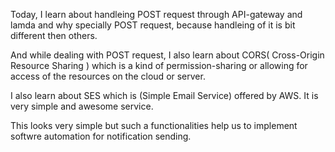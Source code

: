 Today, I learn about handleing POST request through API-gateway and lamda and why specially POST request, because handleing of it is bit different then others.

And while dealing with POST request, I also learn about CORS( Cross-Origin Resource Sharing ) which is a kind of permission-sharing or allowing for access of the resources on the cloud or server.

I also learn about SES which is (Simple Email Service) offered by AWS. It is very simple and  awesome service.

This looks very simple but such a functionalities help us to implement softwre automation for notification sending.


